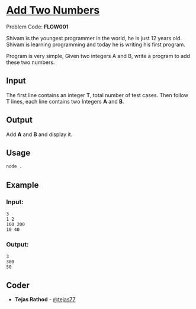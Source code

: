 
# [Add Two Numbers](https://www.codechef.com/problems/FLOW001)
Problem Code: **FLOW001**

Shivam is the youngest programmer in the world, he is just 12 years old. Shivam is learning programming and today he is writing his first program.

Program is very simple, Given two integers A and B, write a program to add these two numbers.

## Input

The first line contains an integer **T**, total number of test cases. Then follow **T** lines, each line contains two Integers **A** and **B**.

## Output

Add **A** and **B** and display it.

## Usage
```sh
node .
```
## Example
### Input:
```
3
1 2
100 200
10 40
```
### Output:
```
3
300
50
```

## Coder

* **Tejas Rathod** - [@tejas77](https://github.com/tejas77)
